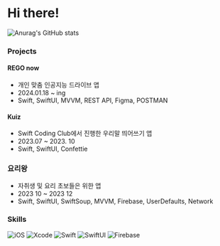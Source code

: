 # Hi there!




 


![Anurag's GitHub stats](https://github-readme-stats.vercel.app/api?username=sueunal&show_icons=true&theme=vue)


### Projects
#### **REGO now**
- 개인 맞춤 인공지능 드라이브 앱
- 2024.01.18 ~ ing 
- Swift, SwiftUI, MVVM, REST API, Figma, POSTMAN

#### **Kuiz**
- Swift Coding Club에서 진행한 우리말 띄어쓰기 앱
- 2023.07 ~ 2023. 10
- Swift, SwiftUI, Confettie

### **요리왕**
- 자취생 및 요리 초보들은 위한 앱
- 2023 10 ~ 2023 12
- Swift, SwiftUI, SwiftSoup, MVVM, Firebase, UserDefaults, Network

  
### Skills
![iOS](https://img.shields.io/badge/iOS-000000?style=for-the-badge&logo=ios&logoColor=white)
![Xcode](https://img.shields.io/badge/Xcode-147EFB?style=flat-square&logo=Xcode&logoColor=white)
![Swift](https://img.shields.io/badge/Swift-F05138?style=flat-square&logo=Swift&logoColor=white)
![SwiftUI](https://camo.githubusercontent.com/3cd941175d15ab00992c96d3e3161a80739b5944666534edfb9dad92a0670850/68747470733a2f2f696d672e736869656c64732e696f2f62616467652f537769667455492d3243363842353f267374796c653d666c61742d737175617265266c6f676f3d5377696674266c6f676f436f6c6f723d7768697465) ![Firebase](https://img.shields.io/badge/Firebase-FFCA28?style=flat-square&logo=firebase&logoColor=black)
